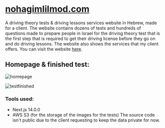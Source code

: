 # [nohagimlilmod.com](https://nohagimlilmod.com/)
A driving theory tests &amp; driving lessons services website in Hebrew, made for a client. The website contains dozens of tests and hundreds of questions made to prepare people in Israel for the driving theory test that is the first step that is required to get their driving license before they go on and do driving lessons. The website also shows the services that my client offers.
You can visit the website [here](https://nohagimlilmod.com/).
## Homepage &amp; finished test:
![homepage](https://github.com/YonatanToker/nohagimlilmod/assets/116793943/fc028b33-0787-4028-94fb-826c731106ee)

![testfinished](https://github.com/YonatanToker/nohagimlilmod/assets/116793943/ed423913-0916-407c-b5e7-114df35ba2c9)
### Tools used:
- Next.js 14.0.0
- AWS S3 (for the storage of the images for the tests)
The source code isn't public due to the client requesting to keep the data private for now.
